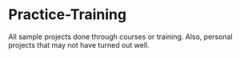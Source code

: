 # Practice-Training
All sample projects done through courses or training. Also, personal projects that may not have turned out well.
